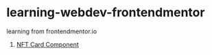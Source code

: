 # learning-webdev-frontendmentor
learning from frontendmentor.io <br>
1. <a href="https://armeetjatyani.com/learning-webdev-frontendmentor/newbie/nft-preview-card-component-main/index.html" target="_blank">NFT Card Component</a>
